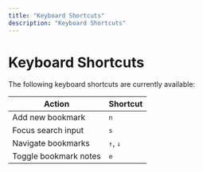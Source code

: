 ```yaml
---
title: "Keyboard Shortcuts"
description: "Keyboard Shortcuts"
---
```


# Keyboard Shortcuts

The following keyboard shortcuts are currently available:

| Action                                                                                    | Shortcut                            |
|-------------------------------------------------------------------------------------------|-------------------------------------|
| Add new bookmark                                                                          | <kbd>n</kbd>                        |
| Focus search input                                                                        | <kbd>s</kbd>                        |
| Navigate bookmarks                                                                        | <kbd>↑</kbd>, <kbd>↓</kbd>          |
| Toggle bookmark notes                                                                     | <kbd>e</kbd>                        |
